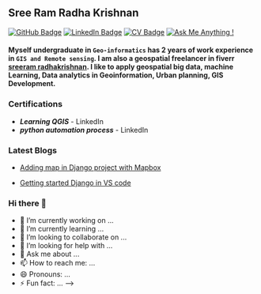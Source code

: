 ## Sree Ram  Radha Krishnan
[![GitHub Badge](https://img.shields.io/github/followers/sreeram-radhakrishnan?style=social)](https://github.com/sreeram-radhakrishnan?tab=followers)
[![LinkedIn Badge](https://img.shields.io/badge/My-LinkedIn-blue)](www.linkedin.com/in/sree-ram-radha-krishnan)
[![CV Badge](https://img.shields.io/badge/My-CV-critical)](C:\Users\sreer\Desktop\Sreeram_Resume)
[![Ask Me Anything !](https://img.shields.io/badge/Ask%20me-anything-1abc9c.svg)](https://GitHub.com/sreeram-radhakrishnan)


#### Myself undergraduate in `Geo-informatics` has 2 years of work experience in `GIS and Remote sensing`. I am also a geospatial freelancer in fiverr [sreeram radhakrishnan](https://www.fiverr.com/sreeram720?up_rollout=true). I like to apply geospatial big data, machine Learning, Data analytics in Geoinformation, Urban planning, GIS Development.

### Certifications

* _**Learning QGIS**_ - LinkedIn
* _**python automation process**_ - LinkedIn

### Latest Blogs

* [Adding map in Django project with Mapbox](https://kishoreraam1997.blogspot.com/2020/10/adding-map-in-our-django-project-with.html)

* [Getting started Django in VS code](https://kishoreraam1997.blogspot.com/2020/10/getting-started-django-in-vs-code.html)


### Hi there 👋

- 🔭 I’m currently working on ...
- 🌱 I’m currently learning ...
- 👯 I’m looking to collaborate on ...
- 🤔 I’m looking for help with ...
- 💬 Ask me about ...
- 📫 How to reach me: ...
- 😄 Pronouns: ...
- ⚡ Fun fact: ...
-->

<!--
**sreeram-radhakrishnan/sreeram-radhakrishnan** is a ✨ _special_ ✨ repository because its `README.md` (this file) appears on your GitHub profile.

Here are some ideas to get you started:

- 🔭 I’m currently working on ...
- 🌱 I’m currently learning ...
- 👯 I’m looking to collaborate on ...
- 🤔 I’m looking for help with ...
- 💬 Ask me about ...
- 📫 How to reach me: ...
- 😄 Pronouns: ...
- ⚡ Fun fact: ...
-->
